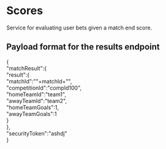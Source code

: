# Scores
Service for evaluating user bets given a match end score.

## Payload format for the results endpoint
{  
	"matchResult":{  
        "result":{  
            "matchId":""+matchId+"",  
            "competitionId":"compId100",  
            "homeTeamId":"team1",  
            "awayTeamId":"team2",  
            "homeTeamGoals":1,  
            "awayTeamGoals":1  
        }  
    },  
    "securityToken":"ashdj"  
}  
